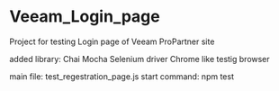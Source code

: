 # Veeam_Login_page

Project for testing Login page of Veeam ProPartner site

added library:
    Chai
    Mocha
    Selenium driver
    Chrome like testig browser

main file:      test_regestration_page.js
start command:  npm test